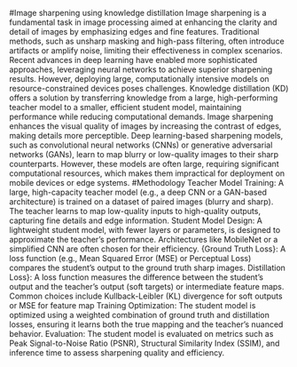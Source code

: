 #Image sharpening using knowledge distillation
Image sharpening is a fundamental task in image processing aimed at enhancing the clarity and detail of images by emphasizing edges and fine features. Traditional methods, such as unsharp masking and high-pass filtering, often introduce artifacts or amplify noise, limiting their effectiveness in complex scenarios. Recent advances in deep learning have enabled more sophisticated approaches, leveraging neural networks to achieve superior sharpening results. However, deploying large, computationally intensive models on resource-constrained devices poses challenges. Knowledge distillation (KD) offers a solution by transferring knowledge from a large, high-performing teacher model to a smaller, efficient student model, maintaining performance while reducing computational demands.
Image sharpening enhances the visual quality of images by increasing the contrast of edges, making details more perceptible. Deep learning-based sharpening models, such as convolutional neural networks (CNNs) or generative adversarial networks (GANs), learn to map blurry or low-quality images to their sharp counterparts. However, these models are often large, requiring significant computational resources, which makes them impractical for deployment on mobile devices or edge systems.
#Methodology 
Teacher Model Training: A large, high-capacity teacher model (e.g., a deep CNN or a GAN-based architecture) is trained on a dataset of paired images (blurry and sharp). The teacher learns to map low-quality inputs to high-quality outputs, capturing fine details and edge information.
Student Model Design: A lightweight student model, with fewer layers or parameters, is designed to approximate the teacher’s performance. Architectures like MobileNet or a simplified CNN are often chosen for their efficiency.
{Ground Truth Loss}: A loss function (e.g., Mean Squared Error (MSE) or Perceptual Loss) compares the student’s output to the ground truth sharp images.
Distillation Loss}: A loss function measures the difference between the student’s output and the teacher’s output (soft targets) or intermediate feature maps. Common choices include Kullback-Leibler (KL) divergence for soft outputs or MSE for feature map
Training Optimization: The student model is optimized using a weighted combination of ground truth and distillation losses, ensuring it learns both the true mapping and the teacher’s nuanced behavior.
Evaluation: The student model is evaluated on metrics such as Peak Signal-to-Noise Ratio (PSNR), Structural Similarity Index (SSIM), and inference time to assess sharpening quality and efficiency.
